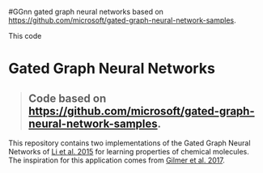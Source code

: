 #GGnn
gated graph neural networks based on https://github.com/microsoft/gated-graph-neural-network-samples.

This code 

# Gated Graph Neural Networks

> ## Code based on https://github.com/microsoft/gated-graph-neural-network-samples.

This repository contains two implementations of the Gated Graph Neural Networks
of [Li et al. 2015](https://arxiv.org/abs/1511.05493) for learning properties of chemical molecules.
The inspiration for this application comes from [Gilmer et al. 2017](https://arxiv.org/abs/1704.01212).
